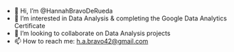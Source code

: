 - 👋 Hi, I’m @HannahBravoDeRueda
- 👀 I’m interested in Data Analysis & completing the Google Data Analytics Certificate 
- 💞️ I’m looking to collaborate on Data Analysis projects
- 📫 How to reach me: h.a.bravo42@gmail.com 

<!---
BigRed-LittleHood/BigRed-LittleHood is a ✨ special ✨ repository because its `README.md` (this file) appears on your GitHub profile.
You can click the Preview link to take a look at your changes.
--->
